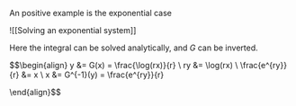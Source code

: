 An positive example is the exponential case

![[Solving an exponential system]]

Here the integral can be solved analytically, and  $G$ can be inverted.

$$\begin{align}
y &= G(x) = \frac{\log(rx)}{r}
\\
ry &= \log(rx)
\\
\frac{e^{ry}}{r} &= x
\\
x &= G^{-1}(y) = \frac{e^{ry}}{r}

\end{align}$$